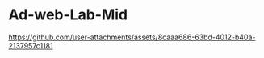 # Ad-web-Lab-Mid 


https://github.com/user-attachments/assets/8caaa686-63bd-4012-b40a-2137957c1181

